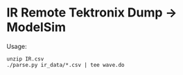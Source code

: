 # IR Remote Tektronix Dump -> ModelSim

Usage:

    unzip IR.csv
    ./parse.py ir_data/*.csv | tee wave.do


